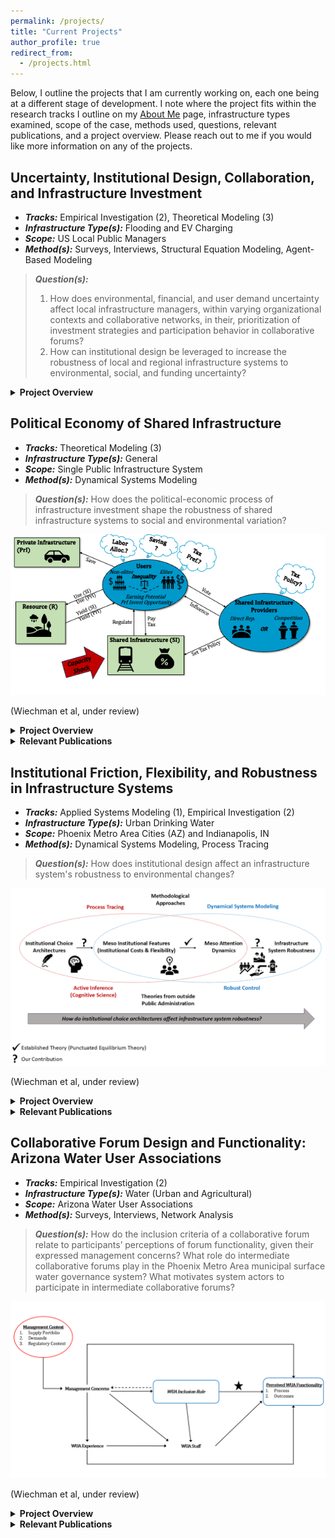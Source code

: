 ```yaml
---
permalink: /projects/
title: "Current Projects"
author_profile: true
redirect_from: 
  - /projects.html
---
```


Below, I outline the projects that I am currently working on, each one being at a different stage of development. I note where the project fits within the research tracks I outline on my [About Me](/about/) page, infrastructure types examined, scope of the case, methods used, questions, relevant publications, and a project overview. Please reach out to me if you would like more information on any of the projects. 

## Uncertainty, Institutional Design, Collaboration, and Infrastructure Investment
- ***Tracks:*** Empirical Investigation (2), Theoretical Modeling (3)
- ***Infrastructure Type(s):*** Flooding and EV Charging
- ***Scope:*** US Local Public Managers 
- ***Method(s):*** Surveys, Interviews, Structural Equation Modeling, Agent-Based Modeling

> ***Question(s):***
> 1. How does environmental, financial, and user demand uncertainty affect local infrastructure managers, within varying organizational contexts and collaborative networks, in their, prioritization of investment strategies and participation behavior in collaborative forums?
> 2. How can institutional design be leveraged to increase the robustness of local and regional infrastructure systems to environmental, social, and funding uncertainty?

<details>
  <summary>
    <strong>Project Overview</strong>
  </summary>
<p>There is a resounding call from academics and practitioners to transition critical infrastructure systems, such as drinking water, storm water, transportation, and electricity, to both mitigate negative human influence on the environment and ensure that such critical systems can maintain their desired performance in unprecedented environmental changes (a.k.a., resilience). Moreover, the opportunity for transition coincides with increasing recognition of the need to fairly distribute the benefits and costs of infrastructure systems given their fundamental public value. 
</p>
<p>
However, given profound uncertainty pertaining to environmental and sociopolitical futures that our infrastructure systems are embedded within, it is imperative that our focus in deriving solutions extends beyond discrete investment or policy recommendations and examines the technical, institutional, and human determinants of information processing capacity that govern public infrastructure at multiple jurisdictional levels. One-shot policies can get our systems closer to a desired state, but neglecting the processes responsible for enacting and implementing the policy avoids the reality that there will always be a future problem. 
</p>
<p>
Thus, the central motivation behind this project, which serves as the core of my postdoctoral work at Princeton and the Levin Lab, is understanding (i) the technical, institutional, and human constraints on information processing within policy and administrative systems governing public infrastructure and (ii) the implications of these constraints for the resilience and fairness of our critical infrastructure systems.
</p>
<p>
The project consists of two parallel lines of scholarly investigation: one empirical and one theoretical. The empirical work centers around a survey of local infrastructure providers in the US, specializing in flooding and EV charging infrastructure, regarding their investment priorities, strategies, and collaborative behavior with regional organizations and peer providers. The planned survey is a follow-up to a 2022 survey conducted by Indiana University (<a href="https://mgmt.lab.indiana.edu/performance/index.html">website</a>) as an assessment of Biden era infrastructure legislation implementation. Given repeals of federal funding in 2025, this next survey will also serve to assess the effect major investment repeals on local infrastructure planning and perception of policy uncertainty. 
</p>
<p>
On the theory side, I am developing an agent-based model (ABM) of collective information processing in a regional coupled infrastructure system that extends prior work I have done on information processing in infrastructure providers (see below) to a network of multiple coordinating providers in a common biophysical and sociopolitical environment. The ABM will allow for simulation of the effect alternative regional cooordination schemes, investment priorities, and planning protocols will have on the robustness of infrastructure systems. 
</p>

</details>

## Political Economy of Shared Infrastructure
- ***Tracks:*** Theoretical Modeling (3)
- ***Infrastructure Type(s):*** General
- ***Scope:*** Single Public Infrastructure System
- ***Method(s):*** Dynamical Systems Modeling

> ***Question(s):***
> How does the political-economic process of infrastructure investment shape the robustness of shared infrastructure systems to social and environmental variation?

![Political Economy of Shared Infrastructure Model Overview](/images/Ch2_ModelOverview_PNAS.png)

(Wiechman et al, under review)

<details>
  <summary>
    <strong>Project Overview</strong>
  </summary>

  <p>
  Within this project, I advance theoretical understanding of shared infrastructure political economies via computational modeling. Despite the tendency of most infrastructure systems work to silo specialities in a particular type (e.g., electricity or public transit), there are common patterns in the political economy (political and economic forces, here, cannot be separated!) of infrastructure investment that deserve higher level study. Public infrastructures are capital-intensive, high-inertia (difficult to alter), necessary for multiple types of economic activity, and responsible for universal public values that often take on the level of *rights* (e.g., one's right to drinking water). Because of this, investment decisions are incredibley complex, subjected to multiple environmental, rule-based, financial, and electoral constraints, but there are similar objectives pertaining to desired levels of fairness, reliability, and quality within uncertain biophysical and sociopolitical contexts. 
  </p>
<p>
The central product within this project is a political economic model of shared infrastructure systems (see figure), involving an abstract infrastructure, a resource that requires infrastructure to use, users with varying capacities, and a public infrastructure provider (PIP) responsible for raising revenue (taxes) and investing in infrastructure.
</p>

<p>
My first manuscript with the model (under review) considers three key factors in public infrastructure systems: (i) the possibility for users to invest in private infrastructure instead of public or shared infrastructure, (ii) the possibility for the PIP to raise taxes only through use of the shared system (e.g., user fees) or to also tax private infrastructure use, and (iii) electoral competition for selecting PIPs. Adding these considerations to an abstract shared infrastructure system, I derive five propositions to ground the political economy of shared infrastructure and orient future empirical studies:
</p>
<p>
  <ol type="1">
    <li>
      <strong>Inequality, among users, in the ability to invest in private infrastructure</strong> <em>decreases</em> shared infrastructure robustness when there is a <strong> user fee </strong> revenue system.
    </li>
    <li>
      <strong>Taxing private infrastructure use</strong> can <em>increase</em> shared infrastructure robustness if the PIP is insulated from <strong> elite capture </strong>.
    </li>
    <li>
    The effect of <strong> equal political representation </strong> on shared infrastructure robustness <em>depends</em> on the biases and learning process of voters towards tax policy.
    </li>
    <li>
    The <strong> length of electoral cycles </strong> has a <em>parabolic relationship </em> with shared infrastructure robustness. Increasing electoral cycle length increases robustness up to a point where further increasing the cycle length decreases robustness.
    </li>
    <li>
    Increasing the <strong> ideological sensitivity </strong> of candidates <em> decreases </em> shared infrastructure robustness. 
    </li>
  </ol>
  </p>
</details>

<details>
  <summary>
    <strong> Relevant Publications </strong>
  </summary>

  <em>Under Review</em>: "Politics, Inequality, & Robustness of Shared Infrastructure Systems in the Anthropocene" with Margaret Garcia and Marty Anderies
</details>
    
## Institutional Friction, Flexibility, and Robustness in Infrastructure Systems

- ***Tracks:*** Applied Systems Modeling (1), Empirical Investigation (2)
- ***Infrastructure Type(s):*** Urban Drinking Water
- ***Scope:*** Phoenix Metro Area Cities (AZ) and Indianapolis, IN
- ***Method(s):*** Dynamical Systems Modeling, Process Tracing

> ***Question(s):***
> How does institutional design affect an infrastructure system's robustness to environmental changes?

![Institutional Choice Architectures Model Overview](/images/InstFriction_OurApproach.png)

(Wiechman et al, under review)

<details>
  <summary>
    <strong>Project Overview</strong>
  </summary>
  <p>
    My doctoral research was motivated by a key gap in how urban water systems are modeled. Despite wide recognition that governance processes affect system response to change, they are rarely included in dynamic models, which can generate misleading findings about resilience. Thus, I developed a dynamical systems model, informed by workshops with Phoenix managers, that uses robust control algorithms to direct investment and ratemaking in urban water systems. I investigated the way institutions can increase costs to act (e.g., veto points) and affect the response of three Phoenix area cities to disruptions in Colorado River supply (Wiechman et al., 2024, Water Resources Research). I found that institutional costs can substantially decrease supply resilience but can benefit user rate burden. I am now leading a public administration paper (under review) to relate the institutional details governing ratemaking to the model’s institutional parameters. 
  </p>
  <p>
    While I developed the model with the Urban Water Transitions Team, I also worked with a team led by Aaron Deslatte to trace the effect of institutional designs on decision making and response to environmental changes in Phoenix and Indianapolis, IN (see Public Administration, 2025 and International Review of Public Policy, 2023). This established the empirical basis for the modeling work that I am leading in the public administration paper noted above.  
  </p>
</details>

<details>
  <summary>
    <strong> Relevant Publications </strong>
  </summary>

  <em>Under Review</em>: "Connecting Institutional Design to Infrastructure System Robustness: A Mixed Methods Investigation of Organizational Choice" with Aaron Deslatte, Elizabeth Koebele, Margaret Garcia, and Marty Anderies
<br>
<br>
<em>Public Administration</em>: "Embracing the ambiguity: Tracing climate response diversity in urban water management. " with Aaron Deslatte (lead) and Elizabeth Koebele (2025) <a href="https://doi.org/10.1111/padm.13017">link</a>
<br>
<br>
<em>Water Resources Research</em>: "Institutional Dynamics Impact the Response of Urban Socio-Hydrologic Systems to Supply Challenges" with Sara Alonso Vicario, Koorosh Azizi, George Hornberger, Margaret Garcia, and Marty Anderies (2024) <a href="https://doi.org/10.1029/2023WR035565">link</a>
<br>
<br>
<em>International Review of Public Policy</em>: "Institutions, Voids, and Dependencies: Tracing the Designs and Robustness of Urban Water Systems" with Aaron Deslatte (lead), Elizabeth Koebele, Lauren Bartels, Sara Alonso Vicario, Celeste Coughlin, and Desi Rybolt (2023) <a href="https://journals.openedition.org/irpp/3455">link</a>
</details> 

## Collaborative Forum Design and Functionality: Arizona Water User Associations

- ***Tracks:*** Empirical Investigation (2)
- ***Infrastructure Type(s):*** Water (Urban and Agricultural)
- ***Scope:*** Arizona Water User Associations
- ***Method(s):*** Surveys, Interviews, Network Analysis

> ***Question(s):***
> How do the inclusion criteria of a collaborative forum relate to participants’ perceptions of forum functionality, given their expressed management concerns?
> What role do intermediate collaborative forums play in the Phoenix Metro Area municipal surface water governance system?
> What motivates system actors to participate in intermediate collaborative forums?

![WUA Approach](/images/WUA_Figure1_R1.png)

(Wiechman et al, under review)

<details>
  <summary>
    <strong>Project Overview</strong>
  </summary>
  <p>
    Infrastructure providers, whether they are cities are regional entities, do not make decisions within their own system silo. There is always collaboration occuring between peers or across jurisdictional levels. While I was in Arizona, I saught to understand the collaborative governance processes at play in drinking water, primarily within the municipal space.  
  </p>
  <p>
    The work consisted of two parts. First, I conducted interviews with managers in the Phoenix Metro Area. I found that forums focusing on a subset of similar actors can create tight coordination and pooling of resources that spills over to other benefits (e.g., lobbying), but may negatively impact actors not included (Wiechman et al., 2023, Journal of Public Administration Research). The second part consisted of a survey to compare multiple forums in Arizona, each with differing levels of inclusion in their membership rules (e.g., one required only public municipal providers with certain water rights while anothing allowed any user that used a certain amount of water). Thus, the central question in the survey work pertained to the trade-off between inclusion and consensus in forum design. I found that members in less inclusive forums benefit from capacities that require tight coordination (e.g., lobbying) while those in more inclusive forums are more likely to perceive their region as cooperative (under review). As environmental issues continue to cross jurisdictions, this work informs the design of needed collaborative forums.
  </p>
  
</details>

<details>
  <summary>
    <strong> Relevant Publications </strong>
  </summary>
  <em>Under Review</em>: "The Inclusion-Consensus Trade-off: Comparing the Design and Functionality of Collaborative Water Governance Forums" with Elizabeth Koebele, Margaret Garcia, and Marty Anderies
<br>
<br>
  <em>Journal of Public Administration Research and Theory</em>: "The Role of Intermediate Collaborative Forums in Polycentric Environmental Governance" with Sara Alonso Vicario and Elizabeth Koebele (2023) <a href="https://doi.org/10.1093/jopart/muad017">link</a>
</details>
